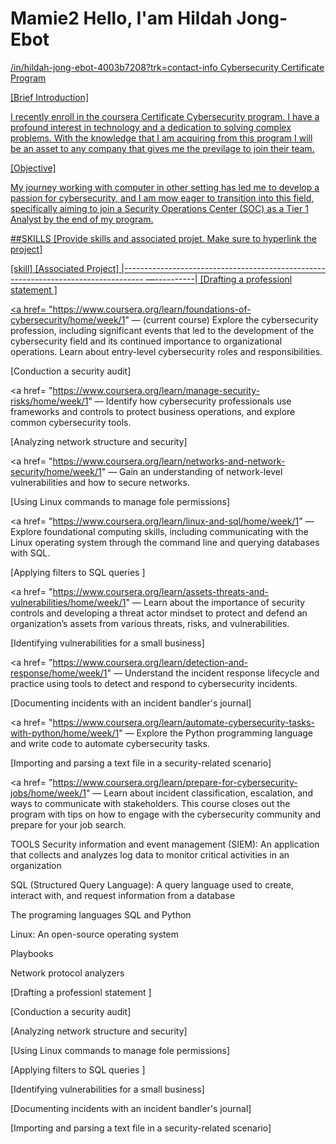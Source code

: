 # Mamie2 Hello, I'am Hildah Jong-Ebot 
<a href="https://www.linkedin.com">/in/hildah-jong-ebot-4003b7208?trk=contact-info
Cybersecurity Certificate Program

[Brief Introduction]

I recently enroll in the coursera Certificate Cybersecurity program. I have a profound interest in technology and a dedication to solving complex problems. With the knowledge that I am acquiring from this program I will be an asset to any company that gives me the previlage to join their team.

[Objective]

My journey working with computer in other setting has led me to develop a passion for cybersecurity, and I am mow eager to transition into this field, specifically aiming to join a Security Operations Center (SOC) as a Tier 1 Analyst by the end of my program.

##SKILLS
[Provide skills and associated projet. Make sure to hyperlink the project]  

[skill]                                                                             [Associated Project]
|----------------------------------------------------------------------------------- —----------|
[Drafting a professionl statement ]

<a href= "https://www.coursera.org/learn/foundations-of-cybersecurity/home/week/1"
— (current course) Explore the cybersecurity profession, including significant events that led to the development of the cybersecurity field and its continued importance to organizational operations. Learn about entry-level cybersecurity roles and responsibilities.

[Conduction a security audit] 

<a href= "https://www.coursera.org/learn/manage-security-risks/home/week/1"
— Identify how cybersecurity professionals use frameworks and controls to protect business operations, and explore common cybersecurity tools.

[Analyzing network structure and security] 

<a href= "https://www.coursera.org/learn/networks-and-network-security/home/week/1"
— Gain an understanding of network-level vulnerabilities and how to secure networks.

[Using Linux commands to manage fole permissions] 

<a href= "https://www.coursera.org/learn/linux-and-sql/home/week/1"
— Explore foundational computing skills, including communicating with the Linux operating system through the command line and querying databases with SQL.

[Applying filters to SQL queries ] 

<a href= "https://www.coursera.org/learn/assets-threats-and-vulnerabilities/home/week/1"
 — Learn about the importance of security controls and developing a threat actor mindset to protect and defend an organization’s assets from various threats, risks, and vulnerabilities.

 [Identifying vulnerabilities for a small business]  

<a href= "https://www.coursera.org/learn/detection-and-response/home/week/1"
— Understand the incident response lifecycle and practice using tools to detect and respond to cybersecurity incidents.

[Documenting incidents with an incident bandler's journal]
   
<a href= "https://www.coursera.org/learn/automate-cybersecurity-tasks-with-python/home/week/1"
— Explore the Python programming language and write code to automate cybersecurity tasks.

[Importing and parsing a text file in a security-related scenario]

<a href= "https://www.coursera.org/learn/prepare-for-cybersecurity-jobs/home/week/1"
— Learn about incident classification, escalation, and ways to communicate with stakeholders. This course closes out the program with tips on how to engage with the cybersecurity community and prepare for your job search.

TOOLS
Security information and event management (SIEM): An application that collects and analyzes log data to monitor critical activities in an organization

SQL (Structured Query Language): A query language used to create, interact with, and request information from a database 

The programing languages SQL and Python

Linux: An open-source operating system

Playbooks

Network protocol analyzers



[Drafting a professionl statement ]  

[Conduction a security audit] 

[Analyzing network structure and security] 

[Using Linux commands to manage fole permissions] 

[Applying filters to SQL queries ]    

[Identifying vulnerabilities for a small business]   

[Documenting incidents with an incident bandler's journal]

[Importing and parsing a text file in a security-related scenario]
